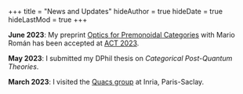 +++
title = "News and Updates"
hideAuthor = true
hideDate = true
hideLastMod = true
+++

**June 2023**: My preprint [Optics for Premonoidal Categories](https://arxiv.org/abs/2305.02906) with Mario Román has been accepted at [ACT 2023](https://act2023.github.io/).

**May 2023**: I submitted my DPhil thesis on *Categorical Post-Quantum Theories*.

**March 2023**: I visited the [Quacs group](https://lmf.cnrs.fr/Research/Quant) at Inria, Paris-Saclay.

